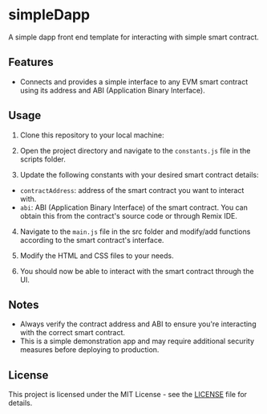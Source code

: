 # simpleDapp
A simple dapp front end template for interacting with simple smart contract.

## Features

- Connects and provides a simple interface to any EVM smart contract using its address and ABI (Application Binary Interface).

## Usage

1. Clone this repository to your local machine:

2. Open the project directory and navigate to the `constants.js` file in the scripts folder.

3. Update the following constants with your desired smart contract details:

- `contractAddress`: address of the smart contract you want to interact with.
- `abi`: ABI (Application Binary Interface) of the smart contract. You can obtain this from the contract's source code or through Remix IDE.

4. Navigate to the `main.js` file in the src folder and modify/add functions according to the smart contract's interface.

5. Modify the HTML and CSS files to your needs.

6. You should now be able to interact with the smart contract through the UI.

## Notes

- Always verify the contract address and ABI to ensure you're interacting with the correct smart contract.
- This is a simple demonstration app and may require additional security measures before deploying to production.

## License

This project is licensed under the MIT License - see the [LICENSE](LICENSE) file for details.
